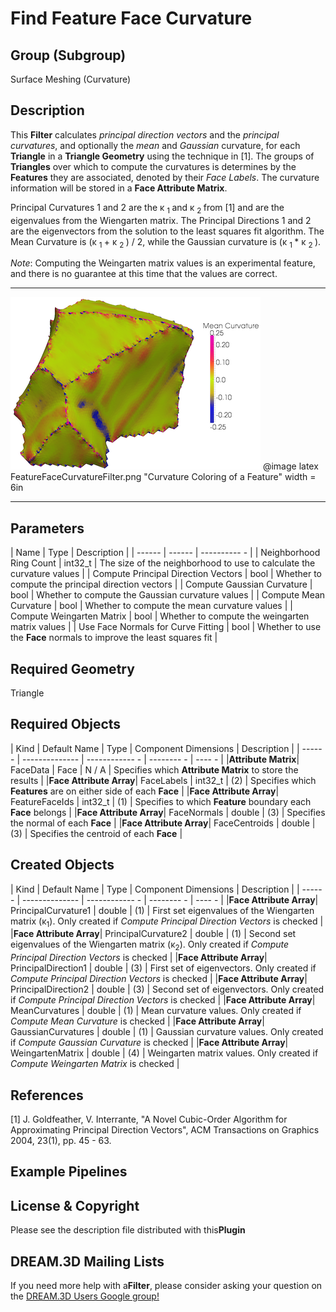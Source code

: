 # Find Feature Face Curvature  #


## Group (Subgroup) ##

Surface Meshing (Curvature)

## Description ##

This **Filter** calculates _principal direction vectors_ and the _principal curvatures_, and optionally the _mean_ and _Gaussian_ curvature, for each **Triangle** in a **Triangle Geometry** using the technique in [1]. The groups of **Triangles** over which to compute the curvatures is determines by the **Features** they are associated, denoted by their _Face Labels_. The curvature information will be stored in a **Face Attribute Matrix**.

Principal Curvatures 1 and 2 are the &kappa; <sub>1 </sub> and &kappa; <sub>2 </sub> from [1] and are the eigenvalues from the Wiengarten matrix. The Principal Directions 1 and 2 are the eigenvectors from the solution to the least squares fit algorithm. The Mean Curvature is (&kappa; <sub>1 </sub > + &kappa; <sub>2 </sub> ) / 2, while the Gaussian curvature is (&kappa; <sub>1 </sub> *
&kappa; <sub>2 </sub>).

*Note*: Computing the Weingarten matrix values is an experimental feature, and there is no guarantee at this time that the values are correct.

-----

![Curvature Coloring of a Feature](Images/FeatureFaceCurvatureFilter.png)
@image latex FeatureFaceCurvatureFilter.png "Curvature Coloring of a Feature" width = 6in

-----

## Parameters ##

| Name | Type | Description |
| ------ | ------ | ---------- - |
| Neighborhood Ring Count | int32_t | The size of the neighborhood to use to calculate the curvature values |
| Compute Principal Direction Vectors | bool | Whether to compute the principal direction vectors |
| Compute Gaussian Curvature | bool | Whether to compute the Gaussian curvature values |
| Compute Mean Curvature | bool | Whether to compute the mean curvature values |
| Compute Weingarten Matrix | bool | Whether to compute the weingarten matrix values |
| Use Face Normals for Curve Fitting | bool | Whether to use the **Face** normals to improve the least squares fit |


## Required Geometry ##

Triangle

## Required Objects ##

| Kind | Default Name | Type | Component Dimensions | Description |
| ------ | -------------- | ------------ - | -------- - | ---- - |
|**Attribute Matrix**| FaceData | Face | N / A | Specifies which **Attribute Matrix** to store the results |
|**Face Attribute Array**| FaceLabels | int32_t | (2) | Specifies which **Features** are on either side of each **Face** |
|**Face Attribute Array**| FeatureFaceIds | int32_t | (1) | Specifies to which **Feature** boundary each **Face** belongs |
|**Face Attribute Array**| FaceNormals | double | (3) | Specifies the normal of each **Face** |
|**Face Attribute Array**| FaceCentroids | double | (3) | Specifies the centroid of each **Face** |

## Created Objects ##

| Kind | Default Name | Type | Component Dimensions | Description |
| ------ | -------------- | ------------ - | -------- - | ---- - |
|**Face Attribute Array**| PrincipalCurvature1 | double | (1) | First set eigenvalues of the Wiengarten matrix (&kappa;<sub>1</sub>). Only created if _Compute Principal Direction Vectors_ is checked |
|**Face Attribute Array**| PrincipalCurvature2 | double | (1) | Second set eigenvalues of the Wiengarten matrix (&kappa;<sub>2</sub>). Only created if _Compute Principal Direction Vectors_ is checked |
|**Face Attribute Array**| PrincipalDirection1 | double | (3) | First set of eigenvectors. Only created if _Compute Principal Direction Vectors_ is checked |
|**Face Attribute Array**| PrincipalDirection2 | double | (3) | Second set of eigenvectors. Only created if _Compute Principal Direction Vectors_ is checked |
|**Face Attribute Array**| MeanCurvatures      | double | (1) | Mean curvature values. Only created if _Compute Mean Curvature_ is checked |
|**Face Attribute Array**| GaussianCurvatures  | double | (1) | Gaussian curvature values. Only created if _Compute Gaussian Curvature_ is checked |
|**Face Attribute Array**| WeingartenMatrix  | double | (4) | Weingarten matrix values. Only created if _Compute Weingarten Matrix_ is checked |

## References ##

[1] J. Goldfeather, V. Interrante, "A Novel Cubic-Order Algorithm for Approximating Principal Direction Vectors", ACM Transactions on Graphics 2004, 23(1), pp. 45 - 63.

## Example Pipelines ##



## License & Copyright ##

Please see the description file distributed with this**Plugin**

## DREAM.3D Mailing Lists ##

If you need more help with a**Filter**, please consider asking your question on the [DREAM.3D Users Google group!](https://groups.google.com/forum/?hl=en#!forum/dream3d-users)


